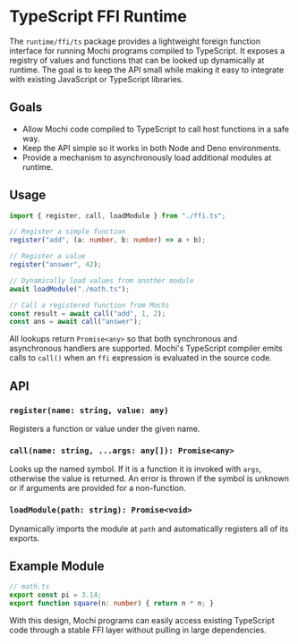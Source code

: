 # TypeScript FFI Runtime

The `runtime/ffi/ts` package provides a lightweight foreign function interface
for running Mochi programs compiled to TypeScript. It exposes a registry of
values and functions that can be looked up dynamically at runtime. The goal is
to keep the API small while making it easy to integrate with existing
JavaScript or TypeScript libraries.

## Goals

- Allow Mochi code compiled to TypeScript to call host functions in a safe way.
- Keep the API simple so it works in both Node and Deno environments.
- Provide a mechanism to asynchronously load additional modules at runtime.

## Usage

```ts
import { register, call, loadModule } from "./ffi.ts";

// Register a simple function
register("add", (a: number, b: number) => a + b);

// Register a value
register("answer", 42);

// Dynamically load values from another module
await loadModule("./math.ts");

// Call a registered function from Mochi
const result = await call("add", 1, 2);
const ans = await call("answer");
```

All lookups return `Promise<any>` so that both synchronous and asynchronous
handlers are supported. Mochi's TypeScript compiler emits calls to `call()` when
an `ffi` expression is evaluated in the source code.

## API

### `register(name: string, value: any)`
Registers a function or value under the given name.

### `call(name: string, ...args: any[]): Promise<any>`
Looks up the named symbol. If it is a function it is invoked with `args`,
otherwise the value is returned. An error is thrown if the symbol is unknown or
if arguments are provided for a non-function.

### `loadModule(path: string): Promise<void>`
Dynamically imports the module at `path` and automatically registers all of its
exports.

## Example Module

```ts
// math.ts
export const pi = 3.14;
export function square(n: number) { return n * n; }
```

With this design, Mochi programs can easily access existing TypeScript code
through a stable FFI layer without pulling in large dependencies.
